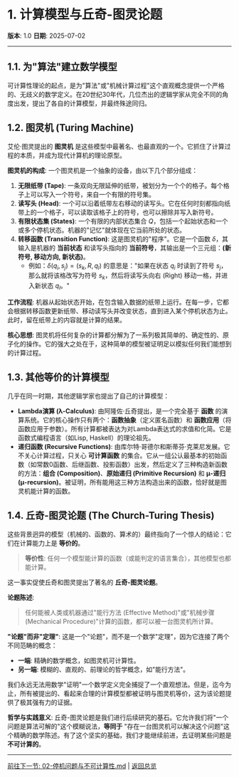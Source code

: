# 1. 计算模型与丘奇-图灵论题

**版本**: 1.0
**日期**: 2025-07-02

---

## 1.1. 为"算法"建立数学模型

可计算性理论的起点，是为"算法"或"机械计算过程"这个直观概念提供一个严格的、无歧义的数学定义。在20世纪30年代，几位杰出的逻辑学家从完全不同的角度出发，提出了各自的计算模型，并最终殊途同归。

## 1.2. 图灵机 (Turing Machine)

艾伦·图灵提出的 **图灵机** 是这些模型中最著名、也最直观的一个。它抓住了计算过程的本质，并成为现代计算机的理论原型。

**图灵机的构成**:
一个图灵机是一个抽象的设备，由以下几个部分组成：

1. **无限纸带 (Tape)**: 一条双向无限延伸的纸带，被划分为一个个的格子。每个格子上可以写入一个符号，来自一个有限的符号集。
2. **读写头 (Head)**: 一个可以沿着纸带左右移动的读写头。它在任何时刻都指向纸带上的一个格子，可以读取该格子上的符号，也可以擦除并写入新符号。
3. **有限状态集 (States)**: 一个有限的内部状态集合 $Q$，包括一个起始状态和一个或多个停机状态。机器的"记忆"就体现在它当前所处的状态。
4. **转移函数 (Transition Function)**: 这是图灵机的"程序"。它是一个函数 $\delta$，其输入是机器的 **当前状态** 和读写头指向的 **当前符号**，其输出是一个三元组：**(新符号, 移动方向, 新状态)**。
    * 例如：$\delta(q_i, s_j) = (s_k, R, q_l)$ 的意思是："如果在状态 $q_i$ 时读到了符号 $s_j$，那么就将该格改写为符号 $s_k$，然后将读写头向右 (Right) 移动一格，并进入新状态 $q_l$。"

**工作流程**:
机器从起始状态开始，在包含输入数据的纸带上运行。在每一步，它都会根据转移函数更新纸带、移动读写头并改变状态，直到进入某个停机状态为止。此时，留在纸带上的内容就是计算的结果。

**核心思想**:
图灵机将任何复杂的计算都分解为了一系列极其简单的、确定性的、原子化的操作。它的强大之处在于，这种简单的模型被证明足以模拟任何我们能想到的计算过程。

## 1.3. 其他等价的计算模型

几乎在同一时期，其他逻辑学家也提出了自己的计算模型：

* **Lambda演算 (λ-Calculus)**: 由阿隆佐·丘奇提出，是一个完全基于 **函数** 的演算系统。它的核心操作只有两个：**函数抽象**（定义匿名函数）和 **函数应用**（将函数应用于参数）。所有计算都被表达为对Lambda表达式的求值和化简。它是函数式编程语言（如Lisp, Haskell）的理论祖先。
* **递归函数 (Recursive Functions)**: 由库尔特·哥德尔和斯蒂芬·克莱尼发展。它不关心计算过程，只关心 **可计算函数** 的集合。它从一组公认最基本的初始函数（如常数0函数、后继函数、投影函数）出发，然后定义了三种构造新函数的方法：**组合 (Composition)**、**原始递归 (Primitive Recursion)** 和 **μ-递归 (μ-recursion)**。被证明，所有能用这三种方法构造出来的函数，恰好就是图灵机能计算的函数。

## 1.4. 丘奇-图灵论题 (The Church-Turing Thesis)

这些背景迥异的模型（机械的、函数的、算术的）最终指向了一个惊人的结论：它们在计算能力上是 **等价的**。
> **等价性**: 任何一个模型能计算的函数（或能判定的语言集合），其他模型也都能计算。

这一事实促使丘奇和图灵提出了著名的 **丘奇-图灵论题**。

**论题陈述**:
> 任何能被人类或机器通过"能行方法 (Effective Method)"或"机械步骤 (Mechanical Procedure)"计算的函数，都可以被一台图灵机所计算。

**"论题"而非"定理"**:
这是一个"论题"，而不是一个数学"定理"，因为它连接了两个不同范畴的概念：

* **一端**: 精确的数学概念，如图灵机可计算性。
* **另一端**: 模糊的、直观的、前理论的哲学概念，如"能行方法"。

我们永远无法用数学"证明"一个数学定义完全捕捉了一个直观想法。但是，迄今为止，所有被提出的、看起来合理的计算模型都被证明与图灵机等价，这为该论题提供了极其强有力的证据。

**哲学与实践意义**:
丘奇-图灵论题是我们进行后续研究的基石。它允许我们将"一个问题是算法可解的"这个模糊说法，**等同于** "存在一台图灵机可以解决这个问题"这个精确的数学陈述。有了这个坚实的基础，我们才能继续前进，去证明某些问题是 **不可计算的**。

---
[前往下一节: 02-停机问题与不可计算性.md](./02-停机问题与不可计算性.md) | [返回总览](./00-递归论总览.md)
